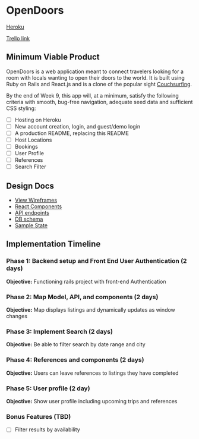 # OpenDoors

[Heroku][heroku]

[Trello link][trello]

[heroku]: https://open-doors22.herokuapp.com/#/
[trello]: https://trello.com/b/kBJo5Fqe/full-stack

## Minimum Viable Product

OpenDoors is a web application meant to connect travelers looking for a room with locals wanting to open their doors to the world. It is built using Ruby on Rails and React.js and is a clone of the popular sight [Couchsurfing](https://www.couchsurfing.com/).

By the end of Week 9, this app will, at a minimum, satisfy the
following criteria with smooth, bug-free navigation, adequate seed data and
sufficient CSS styling:
- [ ] Hosting on Heroku
- [ ] New account creation, login, and guest/demo login
- [ ] A production README, replacing this README
- [ ] Host Locations
- [ ] Bookings
- [ ] User Profile
- [ ] References
- [ ] Search Filter

## Design Docs

* [View Wireframes][wireframes]
* [React Components][components]
* [API endpoints][api-endpoints]
* [DB schema][schema]
* [Sample State][sample-state]


[components]: docs/component-hierarchy.md
[wireframes]: docs/wireframes
[api-endpoints]: docs/api-endpoints.md
[schema]: docs/schema.md
[sample-state]: docs/sample-state.md


## Implementation Timeline

### Phase 1: Backend setup and Front End User Authentication (2 days)

**Objective:** Functioning rails project with front-end Authentication

### Phase 2: Map Model, API, and components (2 days)

**Objective:** Map displays listings and dynamically updates as window changes

### Phase 3: Implement Search (2 days)

**Objective:** Be able to filter search by date range and city

### Phase 4: References and components (2 days)

**Objective:** Users can leave references to listings they have completed

### Phase 5: User profile (2 day)

**Objective:** Show user profile including upcoming trips and references

### Bonus Features (TBD)
- [ ] Filter results by availability
